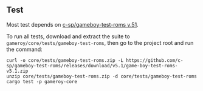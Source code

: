 ## Test

Most test depends on [c-sp/gameboy-test-roms v.51](https://github.com/c-sp/gameboy-test-roms/releases/tag/v5.1).

To run all tests, download and extract the suite to `gameroy/core/tests/gameboy-test-roms`,
then go to the project root and run the command:

```shell
curl -o core/tests/gameboy-test-roms.zip -L https://github.com/c-sp/gameboy-test-roms/releases/download/v5.1/game-boy-test-roms-v5.1.zip
unzip core/tests/gameboy-test-roms.zip -d core/tests/gameboy-test-roms
cargo test -p gameroy-core
```
